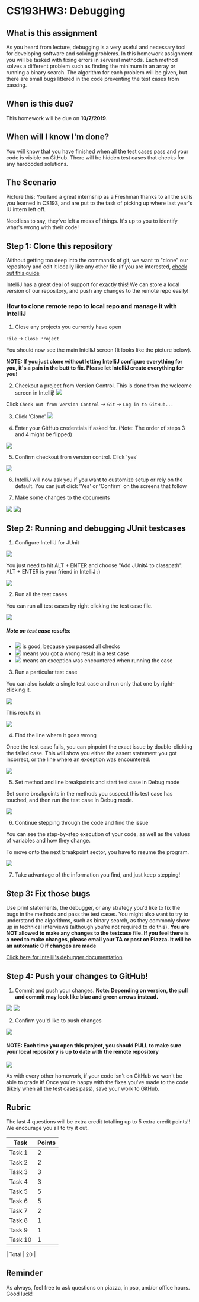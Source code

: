 # CS193HW3: Debugging 

## What is this assignment
As you heard from lecture, debugging is a very useful and necessary tool for developing software and solving problems. In this homework assignment you will be tasked with fixing errors in serveral methods. Each method solves a different problem such as finding the minimum in an array or running a binary search. The algorithm for each problem will be given, but there are small bugs littered in the code preventing the test cases from passing. 

## When is this due?
This homework will be due on **10/7/2019**.

## When will I know I'm done?
You will know that you have finished when all the test cases pass and your code is visible on GitHub. There will be hidden test cases that checks for any hardcoded solutions.

## The Scenario
Picture this: You land a great internship as a Freshman thanks to all the skills you learned in CS193, and are put to the task of picking up where last year's IU intern left off.

Needless to say, they've left a mess of things. It's up to you to identify what's wrong with their code!

## Step 1: Clone this repository
Without getting too deep into the commands of git, we want to "clone" our repository and edit it locally
like any other file (if you are interested, [check out this guide](http://rogerdudler.github.io/git-guide/) 

IntelliJ has a great deal of support for exactly this! We can store a local version of our repository, and 
push any changes to the remote repo easily!

### How to clone remote repo to local repo and manage it with IntelliJ

1. Close any projects you currently have open

`File` -> `Close Project`

You should now see the main IntelliJ screen (It looks like the picture below).

**NOTE: If you just clone without letting IntelliJ configure everything for you, it's a pain in the butt to fix. Please let IntelliJ create everything for you!**

2. Checkout a project from Version Control.  This is done from the welcome screen in Intellij!
![](./images/intellij-welcome.png) 

Click `Check out from Version Control` -> `Git` -> `Log in to GitHub...`

3. Click 'Clone'
![](./images/newWelcomeScreen.png)

4. Enter your GitHub credentials if asked for. (Note: The order of steps 3 and 4 might be flipped)

![](./images/intellij-github-login.png)

5. Confirm checkout from version control. Click 'yes'

![](./images/newCheckoutFromVersionControl.png)

6. IntelliJ will now ask you if you want to customize setup or rely on the default. You can just click 'Yes' or 'Confirm' on the screens that follow

7. Make some changes to the documents

![](./images/newInitialPreEdit.png)
![](./images/newInitialPostEdit.png))

## Step 2: Running and debugging JUnit testcases
1.  Configure IntelliJ for JUnit

![](./images/test-pre-import.png)

You just need to hit ALT + ENTER and choose "Add JUnit4 to classpath". ALT + ENTER is your friend in IntelliJ :)

![](./images/test-resolve-import.png)

2.  Run all the test cases

You can run all test cases by right clicking the test case file.

![](./images/test-run-all.png)

##### Note on test case results:
- ![](./images/test-green.png) is good, because you passed all checks
- ![](./images/test-yellow.png) means you got a wrong result in a test case
- ![](./images/test-red.png) means an exception was encountered when running the case

3) Run a particular test case

You can also isolate a single test case and run only that one by right-clicking it.

![](./images/test-run-one.png)

This results in:

![](./images/test-run-one-result.png)

4) Find the line where it goes wrong

Once the test case fails, you can pinpoint the exact issue by double-clicking the failed
case. This will show you either the assert statement you got incorrect, or the line where
an exception was encountered.

![](./images/test-highlight.png)

5) Set method and line breakpoints and start test case in Debug mode

Set some breakpoints in the methods you suspect this test case has 
touched, and then run the test case in Debug mode.

![](./images/test-start-debugging.png)

6) Continue stepping through the code and find the issue

You can see the step-by-step execution of your code, as well as the values of variables
and how they change.

To move onto the next breakpoint sector, you have to resume the program.

![](./images/test-step-button.png)

7) Take advantage of the information you find, and just keep stepping!


## Step 3: Fix those bugs
Use print statements, the debugger, or any strategy you'd like to fix the bugs in the methods and pass the test cases. You might also want to try to understand the algorithms, such as binary search, as they commonly show up in technical interviews (although you're not required to do this). 
**You are NOT allowed to make any changes to the testcase file. If you feel there is a need to make changes, please email your TA or post on Piazza. It will be an automatic 0 if changes are made**

[Click here for Intellij's debugger documentation](https://www.jetbrains.com/help/idea/debugging-code.html)

## Step 4: Push your changes to GitHub!
1. Commit and push your changes. **Note: Depending on version, the pull and commit may look like blue and green arrows instead.** 

![](./images/intellij_commit_button.png)
![](./images/newCommitMsg.png)

2. Confirm you'd like to push changes

![](./images/intellij_push_dialog.png)

#### NOTE: Each time you open this project, you should PULL to make sure your local repository is up to date with the remote repository

![](./images/intellij_pull_button.png)

As with every other homework, if your code isn't on GitHub we won't be able to grade it!  Once you're happy with the fixes you've made to the code (likely when all the test cases pass), save your work to GitHub.

## Rubric
The last 4 questions will be extra credit totalling up to 5 extra credit points!! We encourage you all to try it out. 

| Task    | Points |
| ------- | ------ |
| Task 1  | 2      |
| Task 2  | 2      |
| Task 3  | 3      |
| Task 4  | 3      |
| Task 5  | 5      |
| Task 6  | 5      |
| Task 7  | 2      |
| Task 8  | 1      |
| Task 9  | 1      |
| Task 10 | 1      |

| Total   | 20     |

## Reminder
As always, feel free to ask questions on piazza, in pso, and/or office hours. Good luck!
